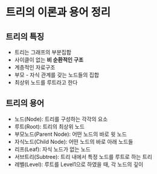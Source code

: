 # 트리의 이론과 용어 정리

## 트리의 특징

- 트리는 그래프의 부분집합
- 사이클이 없는 **비 순환적인 구조**
- 계층적인 자료구조
- 부모 - 자식 관계를 갖는 노드들의 집합
- 최상위 노드를 루트라고 한다

## 트리의 용어

- 노드(Node): 트리를 구성하는 각각의 요소
- 루트(Root): 트리의 최상위 노드
- 부모노드(Parent Node): 어떤 노드의 바로 윗 노드
- 자식노드(Child Node): 어떤 노드의 바로 아래 노드들
- 리프(Leaf): 자식 노드가 없는 노드
- 서브트리(Subtree): 트리 내에서 특정 노드를 루트로 하는 트리
- 레벨(Level): 루트를 Level1으로 하였을 때, 각 노드의 깊이
